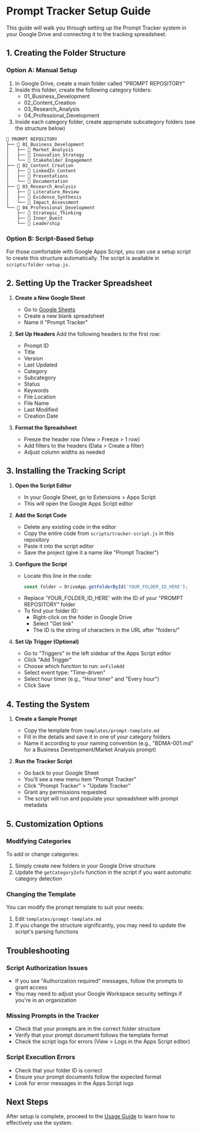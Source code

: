 # Prompt Tracker Setup Guide

This guide will walk you through setting up the Prompt Tracker system in your Google Drive and connecting it to the tracking spreadsheet.

## 1. Creating the Folder Structure

### Option A: Manual Setup

1. In Google Drive, create a main folder called "PROMPT REPOSITORY"
2. Inside this folder, create the following category folders:
   - 01_Business_Development
   - 02_Content_Creation
   - 03_Research_Analysis
   - 04_Professional_Development
3. Inside each category folder, create appropriate subcategory folders (see the structure below)

```
📁 PROMPT REPOSITORY
├── 📁 01_Business_Development
│   ├── 📁 Market_Analysis
│   ├── 📁 Innovation_Strategy
│   └── 📁 Stakeholder_Engagement
├── 📁 02_Content_Creation
│   ├── 📁 LinkedIn_Content
│   ├── 📁 Presentations
│   └── 📁 Documentation
├── 📁 03_Research_Analysis
│   ├── 📁 Literature_Review
│   ├── 📁 Evidence_Synthesis
│   └── 📁 Impact_Assessment
└── 📁 04_Professional_Development
    ├── 📁 Strategic_Thinking
    ├── 📁 Inner_Quest
    └── 📁 Leadership
```

### Option B: Script-Based Setup

For those comfortable with Google Apps Script, you can use a setup script to create this structure automatically. The script is available in `scripts/folder-setup.js`.

## 2. Setting Up the Tracker Spreadsheet

1. **Create a New Google Sheet**
   - Go to [Google Sheets](https://sheets.google.com)
   - Create a new blank spreadsheet
   - Name it "Prompt Tracker"

2. **Set Up Headers**
   Add the following headers to the first row:
   - Prompt ID
   - Title
   - Version
   - Last Updated
   - Category
   - Subcategory
   - Status
   - Keywords
   - File Location
   - File Name
   - Last Modified
   - Creation Date

3. **Format the Spreadsheet**
   - Freeze the header row (View > Freeze > 1 row)
   - Add filters to the headers (Data > Create a filter)
   - Adjust column widths as needed

## 3. Installing the Tracking Script

1. **Open the Script Editor**
   - In your Google Sheet, go to Extensions > Apps Script
   - This will open the Google Apps Script editor

2. **Add the Script Code**
   - Delete any existing code in the editor
   - Copy the entire code from `scripts/tracker-script.js` in this repository
   - Paste it into the script editor
   - Save the project (give it a name like "Prompt Tracker")

3. **Configure the Script**
   - Locate this line in the code:
     ```javascript
     const folder = DriveApp.getFolderById('YOUR_FOLDER_ID_HERE');
     ```
   - Replace 'YOUR_FOLDER_ID_HERE' with the ID of your "PROMPT REPOSITORY" folder
   - To find your folder ID:
     - Right-click on the folder in Google Drive
     - Select "Get link"
     - The ID is the string of characters in the URL after "folders/"

4. **Set Up Trigger (Optional)**
   - Go to "Triggers" in the left sidebar of the Apps Script editor
   - Click "Add Trigger"
   - Choose which function to run: `onFileAdd`
   - Select event type: "Time-driven"
   - Select hour timer (e.g., "Hour timer" and "Every hour")
   - Click Save

## 4. Testing the System

1. **Create a Sample Prompt**
   - Copy the template from `templates/prompt-template.md`
   - Fill in the details and save it in one of your category folders
   - Name it according to your naming convention (e.g., "BDMA-001.md" for a Business Development/Market Analysis prompt)

2. **Run the Tracker Script**
   - Go back to your Google Sheet
   - You'll see a new menu item "Prompt Tracker"
   - Click "Prompt Tracker" > "Update Tracker"
   - Grant any permissions requested
   - The script will run and populate your spreadsheet with prompt metadata

## 5. Customization Options

### Modifying Categories

To add or change categories:
1. Simply create new folders in your Google Drive structure
2. Update the `getCategoryInfo` function in the script if you want automatic category detection

### Changing the Template

You can modify the prompt template to suit your needs:
1. Edit `templates/prompt-template.md`
2. If you change the structure significantly, you may need to update the script's parsing functions

## Troubleshooting

### Script Authorization Issues
- If you see "Authorization required" messages, follow the prompts to grant access
- You may need to adjust your Google Workspace security settings if you're in an organization

### Missing Prompts in the Tracker
- Check that your prompts are in the correct folder structure
- Verify that your prompt document follows the template format
- Check the script logs for errors (View > Logs in the Apps Script editor)

### Script Execution Errors
- Check that your folder ID is correct
- Ensure your prompt documents follow the expected format
- Look for error messages in the Apps Script logs

## Next Steps

After setup is complete, proceed to the [Usage Guide](usage-guide.md) to learn how to effectively use the system.
